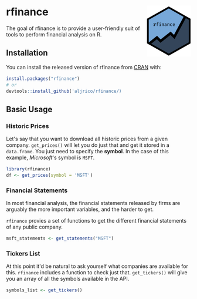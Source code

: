 
# rfinance <img src="man/figures/logo.png" align="right" width="120" />

<!-- badges: start -->
<!-- badges: end -->

The goal of rfinance is to provide a user-friendly suit of tools to perform financial analysis on R.

## Installation

You can install the released version of rfinance from [CRAN](https://CRAN.R-project.org) with:

``` r
install.packages("rfinance")
# or 
devtools::install_github('aljrico/rfinance/)
```

## Basic Usage

### Historic Prices

Let's say that you want to download all historic prices from a given company. `get_prices()` will let you do just that and get it stored in a `data.frame`. You just need to specify the **symbol**. In the case of this example, *Microsoft*'s symbol is `MSFT`.

``` r
library(rfinance)
df <- get_prices(symbol = 'MSFT')
```

### Financial Statements

In most financial analysis, the financial statements released by firms are arguably the more important variables, and the harder to get.

`rfinance` provies a set of functions to get the different financial statements of any public company.

```r
msft_statements <- get_statements("MSFT")
```

### Tickers List

At this point it'd be natural to ask yourself what companies are available for this. `rfinance` includes a function to check just that. `get_tickers()` will give you an array of all the symbols available in the API.

```r
symbols_list <- get_tickers()
```

